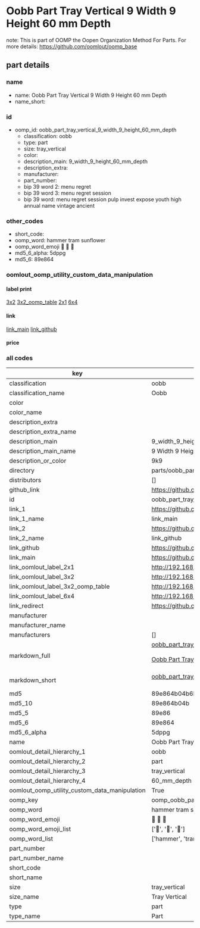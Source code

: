 # Oobb Part Tray Vertical 9 Width 9 Height 60 mm Depth  

note: This is part of OOMP the Oopen Organization Method For Parts. For more details: https://github.com/oomlout/oomp_base

##  part details
  







### name
* name: Oobb Part Tray Vertical 9 Width 9 Height 60 mm Depth
* name_short: 
### id
* oomp_id: oobb_part_tray_vertical_9_width_9_height_60_mm_depth
  * classification: oobb
  * type: part
  * size: tray_vertical
  * color: 
  * description_main: 9_width_9_height_60_mm_depth
  * description_extra: 
  * manufacturer: 
  * part_number: 
  * bip 39 word 2: menu regret
  * bip 39 word 3: menu regret session
  * bip 39 word: menu regret session pulp invest expose youth high annual name vintage ancient

### other_codes
* short_code: 
* oomp_word: hammer tram sunflower
* oomp_word_emoji :hammer: :tram: :sunflower:
* md5_6_alpha: 5dppg
* md5_6: 89e864






### oomlout_oomp_utility_custom_data_manipulation
#### label print
[3x2](http://192.168.1.245:1112/?label=oomp%205dppg)
[3x2_oomp_table](http://192.168.1.108:1112/?label=oomp%205dppg)
[2x1](http://192.168.1.242:1112/?label=oomp%205dppg)
[6x4](http://192.168.1.55:1112/?label=oomp%205dppg)    

#### link

[link_main](https://github.com/oomlout/oomlout_oomp_version_1_messy/tree/main/parts/oobb_part_tray_vertical_9_width_9_height_60_mm_depth) [link_github](https://github.com/oomlout/oomlout_oomp_version_1_messy/tree/main/parts/oobb_part_tray_vertical_9_width_9_height_60_mm_depth)                             

#### price







### all codes 
| key | value |  
| --- | --- |  
| classification | oobb |  
| classification_name | Oobb |  
| color |  |  
| color_name |  |  
| description_extra |  |  
| description_extra_name |  |  
| description_main | 9_width_9_height_60_mm_depth |  
| description_main_name | 9 Width 9 Height 60 mm Depth |  
| description_or_color | 9k9 |  
| directory | parts/oobb_part_tray_vertical_9_width_9_height_60_mm_depth |  
| distributors | [] |  
| github_link | https://github.com/oomlout/oomlout_oomp_part_src/tree/main/parts/oobb_part_tray_vertical_9_width_9_height_60_mm_depth |  
| id | oobb_part_tray_vertical_9_width_9_height_60_mm_depth |  
| link_1 | https://github.com/oomlout/oomlout_oomp_version_1_messy/tree/main/parts/oobb_part_tray_vertical_9_width_9_height_60_mm_depth |  
| link_1_name | link_main |  
| link_2 | https://github.com/oomlout/oomlout_oomp_version_1_messy/tree/main/parts/oobb_part_tray_vertical_9_width_9_height_60_mm_depth |  
| link_2_name | link_github |  
| link_github | https://github.com/oomlout/oomlout_oomp_version_1_messy/tree/main/parts/oobb_part_tray_vertical_9_width_9_height_60_mm_depth |  
| link_main | https://github.com/oomlout/oomlout_oomp_version_1_messy/tree/main/parts/oobb_part_tray_vertical_9_width_9_height_60_mm_depth |  
| link_oomlout_label_2x1 | http://192.168.1.242:1112/?label=oomp%205dppg |  
| link_oomlout_label_3x2 | http://192.168.1.245:1112/?label=oomp%205dppg |  
| link_oomlout_label_3x2_oomp_table | http://192.168.1.108:1112/?label=oomp%205dppg |  
| link_oomlout_label_6x4 | http://192.168.1.55:1112/?label=oomp%205dppg |  
| link_redirect | https://github.com/oomlout/oomlout_oomp_version_1_messy/tree/main/parts/oobb_part_tray_vertical_9_width_9_height_60_mm_depth |  
| manufacturer |  |  
| manufacturer_name |  |  
| manufacturers | [] |  
| markdown_full | [oobb_part_tray_vertical_9_width_9_height_60_mm_depth](none)<br>[](none)<br>[Oobb Part Tray Vertical 9 Width 9 Height 60 Mm Depth](none)<br><br> |  
| markdown_short | [oobb_part_tray_vertical_9_width_9_height_60_mm_depth](none)<br><br> |  
| md5 | 89e864b04b6b9fed42bafad788ad2c59 |  
| md5_10 | 89e864b04b |  
| md5_5 | 89e86 |  
| md5_6 | 89e864 |  
| md5_6_alpha | 5dppg |  
| name | Oobb Part Tray Vertical 9 Width 9 Height 60 mm Depth |  
| oomlout_detail_hierarchy_1 | oobb |  
| oomlout_detail_hierarchy_2 | part |  
| oomlout_detail_hierarchy_3 | tray_vertical |  
| oomlout_detail_hierarchy_4 | 60_mm_depth |  
| oomlout_oomp_utility_custom_data_manipulation | True |  
| oomp_key | oomp_oobb_part_tray_vertical_9_width_9_height_60_mm_depth |  
| oomp_word | hammer tram sunflower |  
| oomp_word_emoji | :hammer: :tram: :sunflower: |  
| oomp_word_emoji_list | [':hammer:', ':tram:', ':sunflower:'] |  
| oomp_word_list | ['hammer', 'tram', 'sunflower'] |  
| part_number |  |  
| part_number_name |  |  
| short_code |  |  
| short_name |  |  
| size | tray_vertical |  
| size_name | Tray Vertical |  
| type | part |  
| type_name | Part |  
